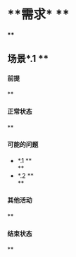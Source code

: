 # \*\*需求* **
#### **
## 场景*.1 **
#### 前提
**
#### 正常状态
**
#### 可能的问题
- *.1 **<br>
  **
- *.2 **<br>
  **
#### 其他活动
**
#### 结束状态
**
